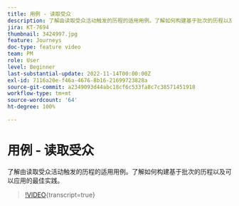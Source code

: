 ```yaml
---
title: 用例 - 读取受众
description: 了解由读取受众活动触发的历程的适用用例。了解如何构建基于批次的历程以及可以应用的最佳实践。
jira: KT-7694
thumbnail: 3424997.jpg
feature: Journeys
doc-type: feature video
team: PM
role: User
level: Beginner
last-substantial-update: 2022-11-14T00:00:00Z
exl-id: 7116a20e-f46a-4676-8b16-21699723828a
source-git-commit: a2349093d44abc18cf6c533fa8c7c38571451918
workflow-type: tm+mt
source-wordcount: '64'
ht-degree: 100%

---
```


# 用例 - 读取受众

了解由读取受众活动触发的历程的适用用例。了解如何构建基于批次的历程以及可以应用的最佳实践。

>[!VIDEO](https://video.tv.adobe.com/v/3424997?quality=12&learn=on){transcript=true}
